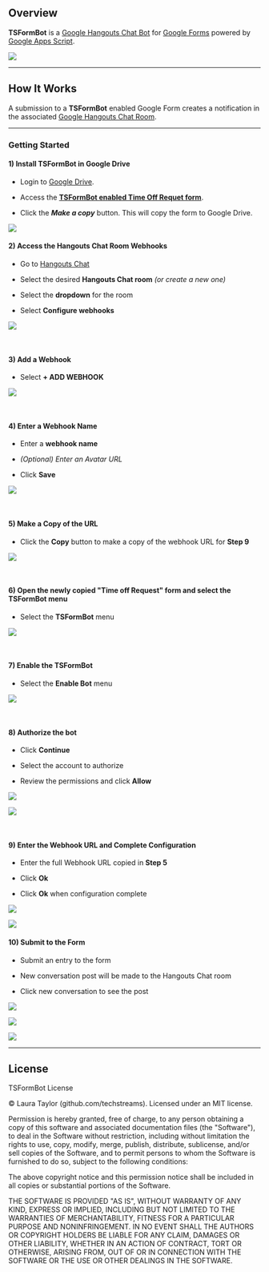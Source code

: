 ## Overview

**TSFormBot** is a [Google Hangouts Chat Bot](https://gsuite.google.com/products/chat/) for [Google Forms](https://www.google.com/forms/about/) powered by [Google Apps Script](https://www.google.com/script/start/).

![](img/step10-3.png)

---

## How It Works


A submission to a **TSFormBot** enabled Google Form creates a notification in the associated [Google Hangouts Chat Room](https://gsuite.google.com/products/chat/).

---

### Getting Started


#### 1) Install TSFormBot in Google Drive

* Login to [Google Drive](https://drive.google.com/).

* Access the **[TSFormBot enabled Time Off Requet form](https://docs.google.com/forms/d/1KWev-4-TlVLlNFPrCQlvawZXiDmGFEFJvm4PR2Hrycs/copy)**.

* Click the ***Make a copy*** button. This will copy the form to Google Drive.

![](img/step1.png)


#### 2) Access the Hangouts Chat Room Webhooks


* Go to [Hangouts Chat](https://chat.google.com)

* Select the desired **Hangouts Chat room** *(or create a new one)*

* Select the **dropdown** for the room

* Select **Configure webhooks**

![](img/step2.png)

<br>

#### 3) Add a Webhook

* Select **+ ADD WEBHOOK**

![](img/step3.png)

<br>

#### 4) Enter a Webhook Name

* Enter a **webhook name**

* *(Optional) Enter an Avatar URL*

* Click **Save**

![](img/step4.png)

<br>

#### 5) Make a Copy of the URL

* Click the **Copy** button to make a copy of the webhook URL for **Step 9**

![](img/step5.png)

<br>

#### 6) Open the newly copied "Time off Request" form and select the TSFormBot menu

* Select the **TSFormBot** menu

![](img/step6.png)

<br>

#### 7) Enable the TSFormBot

* Select the **Enable Bot** menu

![](img/step7.png)

<br>

#### 8) Authorize the bot

* Click **Continue**

* Select the account to authorize

* Review the permissions and click **Allow**

![](img/step8-1.png)

![](img/step8-2.png)

<br>

#### 9) Enter the Webhook URL and Complete Configuration

* Enter the full Webhook URL copied in **Step 5**

* Click **Ok**

* Click **Ok** when configuration complete

![](img/step9-1.png)

![](img/step9-2.png)


#### 10) Submit to the Form

* Submit an entry to the form

* New conversation post will be made to the Hangouts Chat room

* Click new conversation to see the post

![](img/step10-1.png)

![](img/step10-2.png)

![](img/step10-3.png)

---

## License

TSFormBot License

© Laura Taylor (github.com/techstreams). Licensed under an MIT license.

Permission is hereby granted, free of charge, to any person obtaining a copy of this software and associated documentation files (the "Software"), to deal in the Software without restriction, including without limitation the rights to use, copy, modify, merge, publish, distribute, sublicense, and/or sell copies of the Software, and to permit persons to whom the Software is furnished to do so, subject to the following conditions:

The above copyright notice and this permission notice shall be included in all copies or substantial portions of the Software.

THE SOFTWARE IS PROVIDED "AS IS", WITHOUT WARRANTY OF ANY KIND, EXPRESS OR IMPLIED, INCLUDING BUT NOT LIMITED TO THE WARRANTIES OF MERCHANTABILITY, FITNESS FOR A PARTICULAR PURPOSE AND NONINFRINGEMENT. IN NO EVENT SHALL THE AUTHORS OR COPYRIGHT HOLDERS BE LIABLE FOR ANY CLAIM, DAMAGES OR OTHER LIABILITY, WHETHER IN AN ACTION OF CONTRACT, TORT OR OTHERWISE, ARISING FROM, OUT OF OR IN CONNECTION WITH THE SOFTWARE OR THE USE OR OTHER DEALINGS IN THE SOFTWARE.

